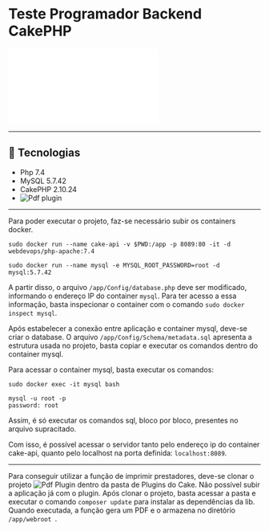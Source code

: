 # Teste Programador Backend CakePHP
![Desafio](/Desafio.md)

---
## :rocket: Tecnologias
* Php 7.4
* MySQL 5.7.42
* CakePHP 2.10.24
* ![Pdf plugin](https://github.com/aelian-repo/Pdf/tree/Novo-Make-Pdf)

---
Para poder executar o projeto, faz-se necessário subir os containers docker.
```
sudo docker run --name cake-api -v $PWD:/app -p 8089:80 -it -d webdevops/php-apache:7.4
```
```
sudo docker run --name mysql -e MYSQL_ROOT_PASSWORD=root -d mysql:5.7.42
```
A partir disso, o arquivo ```/app/Config/database.php``` deve ser modificado, 
informando o endereço IP do container ```mysql```. Para ter acesso a essa informação, 
basta inspecionar o container com o comando ```sudo docker inspect mysql```.

Após estabelecer a conexão entre aplicação e container mysql, deve-se criar o database.
O arquivo ```/app/Config/Schema/metadata.sql``` apresenta a estrutura usada no projeto,
basta copiar e executar os comandos dentro do container mysql.

Para acessar o container mysql, basta executar os comandos:
```
sudo docker exec -it mysql bash
```
```
mysql -u root -p
password: root
```
Assim, é só executar os comandos sql, bloco por bloco, presentes no arquivo supracitado.


Com isso, é possível acessar o servidor tanto pelo endereço ip do container cake-api, 
quanto pelo localhost na porta definida: ```localhost:8089```.

---
Para conseguir utilizar a função de imprimir prestadores, deve-se clonar o projeto 
![Pdf Plugin](https://github.com/aelian-repo/Pdf/tree/Novo-Make-Pdf) dentro da pasta de Plugins
do Cake. Não possível subir a aplicação já com o plugin. Após clonar o projeto,
basta acessar a pasta e executar o comando ```composer update``` para instalar as dependências da lib.
Quando executada, a função gera um PDF e o armazena no diretório ```/app/webroot ```.
